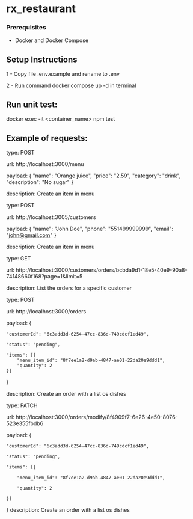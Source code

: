 # rx_restaurant

### Prerequisites
- Docker and Docker Compose

## Setup Instructions
1 - Copy file .env.example and rename to .env

2 - Run command docker compose up -d in terminal

## Run unit test:
docker exec -it <container_name> npm test

## Example of requests:

type: POST

url: http://localhost:3000/menu

payload: {
    "name": "Orange juice",
    "price": "2.59",
    "category": "drink",
    "description": "No sugar"
}

description: Create an item in menu


type: POST

url: http://localhost:3005/customers

payload: {
    "name": "John Doe",
    "phone": "551499999999",
    "email": "john@gmail.com"
}

description: Create an item in menu


type: GET

url: http://localhost:3000/customers/orders/bcbda9d1-18e5-40e9-90a8-74148660f168?page=1&limit=5

description: List the orders for a specific customer


type: POST

url: http://localhost:3000/orders

payload: {
    
    "customerId": "6c3add3d-6254-47cc-836d-749cdcf1ed49",

    "status": "pending",

    "items": [{
        "menu_item_id": "8f7ee1a2-d9ab-4847-ae01-22da20e9ddd1",
        "quantity": 2
    }]
}

description: Create an order with a list os dishes


type: PATCH

url: http://localhost:3000/orders/modify/8f4909f7-6e26-4e50-8076-523e355fbdb6

payload: {

    "customerId": "6c3add3d-6254-47cc-836d-749cdcf1ed49",

    "status": "pending",

    "items": [{

        "menu_item_id": "8f7ee1a2-d9ab-4847-ae01-22da20e9ddd1",

        "quantity": 2

    }]
    
}
description: Create an order with a list os dishes

